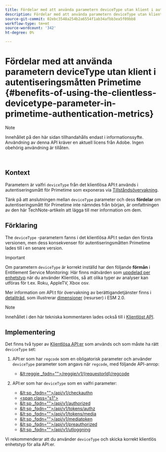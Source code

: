 ```yaml
---
title: Fördelar med att använda parametern deviceType utan klient i autentiseringsmåtten Primetime
description: Fördelar med att använda parametern deviceType utan klient i autentiseringsmåtten Primetime
source-git-commit: 02ebc3548a254b2a6554f1ab34afbb3ea5f09bb8
workflow-type: tm+mt
source-wordcount: '342'
ht-degree: 0%

---
```


# Fördelar med att använda parametern deviceType utan klient i autentiseringsmåtten Primetime {#benefits-of-using-the-clientless-devicetype-parameter-in-primetime-authentication-metrics}

>[!NOTE]
>
>Innehållet på den här sidan tillhandahålls endast i informationssyfte. Användning av denna API kräver en aktuell licens från Adobe. Ingen obehörig användning är tillåten.

</br>

## Kontext

Parametern är valfri `deviceType` från det klientlösa API:t används i autentiseringsmått för Primetime som exponeras via [Tillståndsövervakning](/help/authentication/entitlement-service-monitoring-overview.md).

Tänk på att anslutningen mellan `deviceType` parameter och dess **fördelar** om autentiseringsmått för Primetime inte nämndes från början, är omfattningen av den här TechNote-artikeln att lägga till mer information om dem.

## Förklaring

The `deviceType` -parametern fanns i det klientlösa API:t sedan den första versionen, men dess konsekvenser för autentiseringsmåtten Primetime lades till i en senare version.



>[!IMPORTANT]
>
>Om parametern `deviceType` är korrekt inställd har den följande **förmån** i Entitlement Service Monitoring: Här finns mätvärden som [uppdelad per enhetstyp](/help/authentication/entitlement-service-monitoring-overview.md#clientless_device_type) när du använder Klientlös, så att olika typer av analyser kan utföras för t.ex. Roku, AppleTV, Xbox osv.


Mer information om API:t för övervakning av berättigandetjänster finns i [detaljträd,](/help/authentication/entitlement-service-monitoring-api.md#drill-down_tree) som illustrerar [dimensioner](/help/authentication/entitlement-service-monitoring-overview.md#esm_dimensions) (resurser) i ESM 2.0.

>[!NOTE]
>
>Innehållet i den här tekniska kommentaren lades också till i [Klientlöst API](#clientless_device_type).




## Implementering

Det finns två typer av [Klientlösa API:er](#web_srvs_summary) som används och som måste ha rätt `deviceType` set:

1. API:er som har `regcode` som en obligatorisk parameter och använder `deviceType` parameter som angavs när `regcode`, med följande API-anrop:
   - [\&lt;reggie _fqdn=&quot;&quot;>/reggie/v1/{requestorId}/regcode](#reg_serv)

1. API:er som har `deviceType` som en valfri parameter:
   - [\&lt;sp _fqdn=&quot;&quot;>/api/v1/checkauthn](#check_authn_token)
   - [&lt;span class=&quot;s1&quot;>](#retrieve_authn_token)
   - [\&lt;sp _fqdn=&quot;&quot;>/api/v1/authorized](#init_authz)
   - [\&lt;sp _fqdn=&quot;&quot;>/api/v1/tokens/authz](#retrieve_authz_token)
   - [\&lt;sp _fqdn=&quot;&quot;>/api/v1/tokens/media](#short_media)
   - [\&lt;sp _fqdn=&quot;&quot;>/api/v1/mediatoken](#short_media)
   - [\&lt;sp _fqdn=&quot;&quot;>/api/v1/preauthorized](#PreAuthZ_Resources)
   - [\&lt;sp _fqdn=&quot;&quot;>/api/v1/utloggning](#init_logout)

Vi rekommenderar att du använder `deviceType` och skicka korrekt klientlös enhetstyp för alla API:er.
